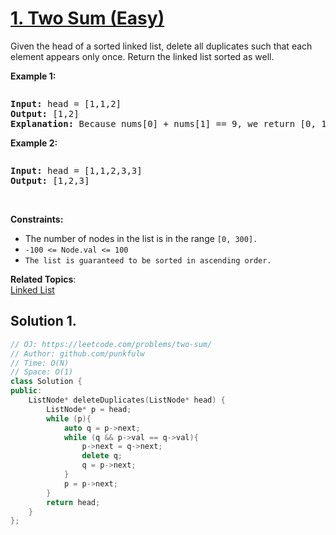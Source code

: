 # [1. Two Sum (Easy)](https://leetcode.com/problems/two-sum/)

<p>Given the head of a sorted linked list, delete all duplicates such that each element appears only once. Return the linked list sorted as well.</p>


<p><strong>Example 1:</strong></p>
<img alt="" src="https://assets.leetcode.com/uploads/2021/01/04/list1.jpg">
<pre>
<strong>Input:</strong> head = [1,1,2]
<strong>Output:</strong> [1,2]
<strong>Explanation:</strong> Because nums[0] + nums[1] == 9, we return [0, 1].
</pre>

<p><strong>Example 2:</strong></p>
<img alt="" src="https://assets.leetcode.com/uploads/2021/01/04/list2.jpg">
<pre>
<strong>Input:</strong> head = [1,1,2,3,3]
<strong>Output:</strong> [1,2,3]
</pre>


<p>&nbsp;</p>
<p><strong>Constraints:</strong></p>

<ul>
  <li>The number of nodes in the list is in the range <code>[0, 300].</code></li>
  <li><code>-100 &lt;= Node.val &lt;= 100</code></li>
  <li><code>The list is guaranteed to be sorted in ascending order.</code></li>
</ul>



**Related Topics**:  
[Linked List](https://leetcode.com/tag/linked-list/)


## Solution 1.


```cpp
// OJ: https://leetcode.com/problems/two-sum/
// Author: github.com/punkfulw
// Time: O(N)
// Space: O(1)
class Solution {
public:
    ListNode* deleteDuplicates(ListNode* head) {
        ListNode* p = head;
        while (p){
            auto q = p->next;
            while (q && p->val == q->val){
                p->next = q->next;
                delete q;
                q = p->next;
            }
            p = p->next;
        }
        return head;
    }
};
```

